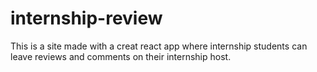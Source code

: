 # internship-review
This is a site made with a creat react app where internship students can leave reviews and comments on their internship host. 
